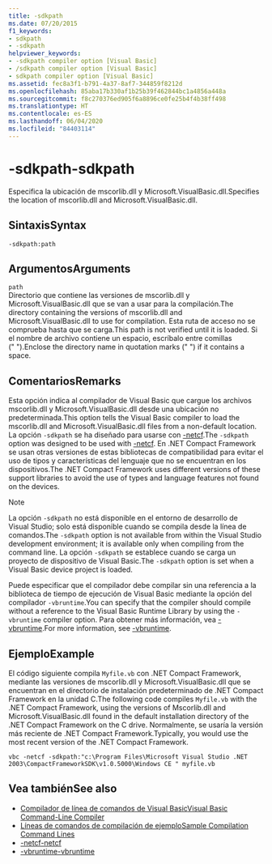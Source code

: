 ```yaml
---
title: -sdkpath
ms.date: 07/20/2015
f1_keywords:
- sdkpath
- -sdkpath
helpviewer_keywords:
- -sdkpath compiler option [Visual Basic]
- /sdkpath compiler option [Visual Basic]
- sdkpath compiler option [Visual Basic]
ms.assetid: fec8a3f1-b791-4a37-8af7-344859f8212d
ms.openlocfilehash: 85aba17b330af1b25b39f462844bc1a4856a448a
ms.sourcegitcommit: f8c270376ed905f6a8896ce0fe25b4f4b38ff498
ms.translationtype: HT
ms.contentlocale: es-ES
ms.lasthandoff: 06/04/2020
ms.locfileid: "84403114"
---
```

# <a name="-sdkpath"></a><span data-ttu-id="23921-102">-sdkpath</span><span class="sxs-lookup"><span data-stu-id="23921-102">-sdkpath</span></span>
<span data-ttu-id="23921-103">Especifica la ubicación de mscorlib.dll y Microsoft.VisualBasic.dll.</span><span class="sxs-lookup"><span data-stu-id="23921-103">Specifies the location of mscorlib.dll and Microsoft.VisualBasic.dll.</span></span>  
  
## <a name="syntax"></a><span data-ttu-id="23921-104">Sintaxis</span><span class="sxs-lookup"><span data-stu-id="23921-104">Syntax</span></span>  
  
```console  
-sdkpath:path  
```  
  
## <a name="arguments"></a><span data-ttu-id="23921-105">Argumentos</span><span class="sxs-lookup"><span data-stu-id="23921-105">Arguments</span></span>  
 `path`  
 <span data-ttu-id="23921-106">Directorio que contiene las versiones de mscorlib.dll y Microsoft.VisualBasic.dll que se van a usar para la compilación.</span><span class="sxs-lookup"><span data-stu-id="23921-106">The directory containing the versions of mscorlib.dll and Microsoft.VisualBasic.dll to use for compilation.</span></span> <span data-ttu-id="23921-107">Esta ruta de acceso no se comprueba hasta que se carga.</span><span class="sxs-lookup"><span data-stu-id="23921-107">This path is not verified until it is loaded.</span></span> <span data-ttu-id="23921-108">Si el nombre de archivo contiene un espacio, escríbalo entre comillas (" ").</span><span class="sxs-lookup"><span data-stu-id="23921-108">Enclose the directory name in quotation marks (" ") if it contains a space.</span></span>  
  
## <a name="remarks"></a><span data-ttu-id="23921-109">Comentarios</span><span class="sxs-lookup"><span data-stu-id="23921-109">Remarks</span></span>  
 <span data-ttu-id="23921-110">Esta opción indica al compilador de Visual Basic que cargue los archivos mscorlib.dll y Microsoft.VisualBasic.dll desde una ubicación no predeterminada.</span><span class="sxs-lookup"><span data-stu-id="23921-110">This option tells the Visual Basic compiler to load the mscorlib.dll and Microsoft.VisualBasic.dll files from a non-default location.</span></span> <span data-ttu-id="23921-111">La opción `-sdkpath` se ha diseñado para usarse con [-netcf](netcf.md).</span><span class="sxs-lookup"><span data-stu-id="23921-111">The `-sdkpath` option was designed to be used with [-netcf](netcf.md).</span></span> <span data-ttu-id="23921-112">En .NET Compact Framework se usan otras versiones de estas bibliotecas de compatibilidad para evitar el uso de tipos y características del lenguaje que no se encuentran en los dispositivos.</span><span class="sxs-lookup"><span data-stu-id="23921-112">The .NET Compact Framework uses different versions of these support libraries to avoid the use of types and language features not found on the devices.</span></span>  
  
> [!NOTE]
> <span data-ttu-id="23921-113">La opción `-sdkpath` no está disponible en el entorno de desarrollo de Visual Studio; solo está disponible cuando se compila desde la línea de comandos.</span><span class="sxs-lookup"><span data-stu-id="23921-113">The `-sdkpath` option is not available from within the Visual Studio development environment; it is available only when compiling from the command line.</span></span> <span data-ttu-id="23921-114">La opción `-sdkpath` se establece cuando se carga un proyecto de dispositivo de Visual Basic.</span><span class="sxs-lookup"><span data-stu-id="23921-114">The `-sdkpath` option is set when a Visual Basic device project is loaded.</span></span>  
  
 <span data-ttu-id="23921-115">Puede especificar que el compilador debe compilar sin una referencia a la biblioteca de tiempo de ejecución de Visual Basic mediante la opción del compilador `-vbruntime`.</span><span class="sxs-lookup"><span data-stu-id="23921-115">You can specify that the compiler should compile without a reference to the Visual Basic Runtime Library by using the `-vbruntime` compiler option.</span></span> <span data-ttu-id="23921-116">Para obtener más información, vea [-vbruntime](vbruntime.md).</span><span class="sxs-lookup"><span data-stu-id="23921-116">For more information, see [-vbruntime](vbruntime.md).</span></span>  
  
## <a name="example"></a><span data-ttu-id="23921-117">Ejemplo</span><span class="sxs-lookup"><span data-stu-id="23921-117">Example</span></span>  
 <span data-ttu-id="23921-118">El código siguiente compila `Myfile.vb` con .NET Compact Framework, mediante las versiones de mscorlib.dll y Microsoft.VisualBasic.dll que se encuentran en el directorio de instalación predeterminado de .NET Compact Framework en la unidad C.</span><span class="sxs-lookup"><span data-stu-id="23921-118">The following code compiles `Myfile.vb` with the .NET Compact Framework, using the versions of Mscorlib.dll and Microsoft.VisualBasic.dll found in the default installation directory of the .NET Compact Framework on the C drive.</span></span> <span data-ttu-id="23921-119">Normalmente, se usaría la versión más reciente de .NET Compact Framework.</span><span class="sxs-lookup"><span data-stu-id="23921-119">Typically, you would use the most recent version of the .NET Compact Framework.</span></span>  
  
```console
vbc -netcf -sdkpath:"c:\Program Files\Microsoft Visual Studio .NET 2003\CompactFrameworkSDK\v1.0.5000\Windows CE " myfile.vb  
```  
  
## <a name="see-also"></a><span data-ttu-id="23921-120">Vea también</span><span class="sxs-lookup"><span data-stu-id="23921-120">See also</span></span>

- [<span data-ttu-id="23921-121">Compilador de línea de comandos de Visual Basic</span><span class="sxs-lookup"><span data-stu-id="23921-121">Visual Basic Command-Line Compiler</span></span>](index.md)
- [<span data-ttu-id="23921-122">Líneas de comandos de compilación de ejemplo</span><span class="sxs-lookup"><span data-stu-id="23921-122">Sample Compilation Command Lines</span></span>](sample-compilation-command-lines.md)
- [<span data-ttu-id="23921-123">-netcf</span><span class="sxs-lookup"><span data-stu-id="23921-123">-netcf</span></span>](netcf.md)
- [<span data-ttu-id="23921-124">-vbruntime</span><span class="sxs-lookup"><span data-stu-id="23921-124">-vbruntime</span></span>](vbruntime.md)

